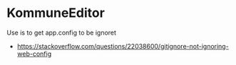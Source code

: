 # KommuneEditor

Use is to get app.config to be ignoret
* https://stackoverflow.com/questions/22038600/gitignore-not-ignoring-web-config
